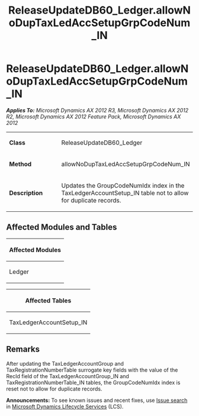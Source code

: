 ﻿---
title: ReleaseUpdateDB60_Ledger.allowNoDupTaxLedAccSetupGrpCodeNum_IN
TOCTitle: ReleaseUpdateDB60_Ledger.allowNoDupTaxLedAccSetupGrpCodeNum_IN
ms:assetid: 0cc7dc4f-9268-2a45-191c-7bd77998b60f
ms:mtpsurl: https://msdn.microsoft.com/en-us/library/JJ735693(v=AX.60)
ms:contentKeyID: 49706599
ms.date: 05/18/2015
mtps_version: v=AX.60
---

# ReleaseUpdateDB60\_Ledger.allowNoDupTaxLedAccSetupGrpCodeNum\_IN 


_**Applies To:** Microsoft Dynamics AX 2012 R3, Microsoft Dynamics AX 2012 R2, Microsoft Dynamics AX 2012 Feature Pack, Microsoft Dynamics AX 2012_

<table>
<colgroup>
<col style="width: 50%" />
<col style="width: 50%" />
</colgroup>
<tbody>
<tr class="odd">
<td><p><strong>Class</strong></p></td>
<td><p>ReleaseUpdateDB60_Ledger</p></td>
</tr>
<tr class="even">
<td><p><strong>Method</strong></p></td>
<td><p>allowNoDupTaxLedAccSetupGrpCodeNum_IN</p></td>
</tr>
<tr class="odd">
<td><p><strong>Description</strong></p></td>
<td><p>Updates the GroupCodeNumIdx index in the TaxLedgerAccountSetup_IN table not to allow for duplicate records.</p></td>
</tr>
</tbody>
</table>


## Affected Modules and Tables

<table>
<colgroup>
<col style="width: 100%" />
</colgroup>
<thead>
<tr class="header">
<th><p>Affected Modules</p></th>
</tr>
</thead>
<tbody>
<tr class="odd">
<td><p>Ledger</p></td>
</tr>
</tbody>
</table>


<table>
<colgroup>
<col style="width: 100%" />
</colgroup>
<thead>
<tr class="header">
<th><p>Affected Tables</p></th>
</tr>
</thead>
<tbody>
<tr class="odd">
<td><p>TaxLedgerAccountSetup_IN</p></td>
</tr>
</tbody>
</table>


## Remarks

After updating the TaxLedgerAccountGroup and TaxRegistrationNumberTable surrogate key fields with the value of the RecId field of the TaxLedgerAccountGroup\_IN and TaxRegistrationNumberTable\_IN tables, the GroupCodeNumIdx index is reset not to allow for duplicate records.

  
**Announcements:** To see known issues and recent fixes, use [Issue search](http://go.microsoft.com/fwlink/?linkid=389258) in [Microsoft Dynamics Lifecycle Services](http://go.microsoft.com/fwlink/?linkid=306505) (LCS).

